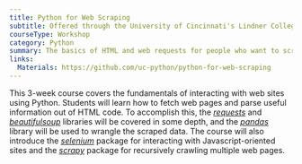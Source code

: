```yaml
---
title: Python for Web Scraping
subtitle: Offered through the University of Cincinnati's Lindner College of Business
courseType: Workshop
category: Python
summary: The basics of HTML and web requests for people who want to scrape websites and have prior Python experience.
links:
  Materials: https://github.com/uc-python/python-for-web-scraping
---
```


This 3-week course covers the fundamentals of interacting with web sites using Python.
Students will learn how to fetch web pages and parse useful information out of HTML code.
To accomplish this, the *[requests](https://requests.readthedocs.io/en/master/)* and *[beautifulsoup](https://www.crummy.com/software/BeautifulSoup/bs4/doc/)* libraries will be covered in some depth, and the *[pandas](https://pandas.pydata.org)* library will be used to wrangle the scraped data.
The course will also introduce the *[selenium](https://selenium-python.readthedocs.io)* package for interacting with Javascript-oriented sites and the *[scrapy](https://scrapy.org)* package for recursively crawling multiple web pages.
